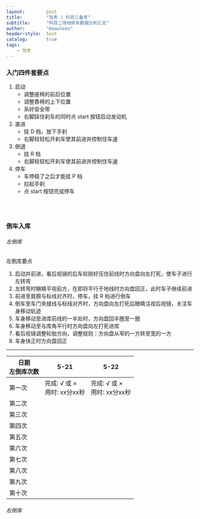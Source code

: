 ```yaml
---
layout:        post
title:         "驾考 | 科目二备考"
subtitle:      "科目二场地练车数据分析汇总"
author:        "Haauleon"
header-style:  text
catalog:       true
tags:
    - 驾考
---
```


### 入门四件套要点
1. 启动    
    - 调整座椅的前后位置
    - 调整靠椅的上下位置
    - 系好安全带
    - 右脚踩住刹车的同时点 start 按钮启动发动机
2. 直进     
    - 挂 D 档，放下手刹
    - 右脚轻轻松开刹车使其前进并控制住车速
3. 倒退     
    - 挂 R 档
    - 右脚轻轻松开刹车使其前进并控制住车速
4. 停车      
    - 车停稳了之后才能挂 P 档
    - 拉起手刹
    - 点 start 按钮完成停车

<br><br>

### 倒车入库
###### 左倒库
左倒库要点    
1. 启动并前进，看后视镜的后车轮刚好压住前线时方向盘向左打死，使车子进行左转弯    
2. 左转弯时眼睛平视前方，在即将平行于地线时方向盘回正，此时车子继续前进     
3. 前进至肩膀与标线对齐时，停车，挂 R 档进行倒车    
4. 倒车至车门夹缝线与标线对齐时，方向盘向左打死后眼睛注视后视镜，关注车身移动轨迹           
5. 车身移动至进库前线的一半处时，方向盘回半圈至一圈     
6. 车身移动至与库角平行时方向盘向左打死进库              
7. 看后视镜调整轮胎方向，调整规则：方向盘从窄的一方转至宽的一方      
8. 车身快正时方向盘回正        

---

|日期<br>左倒库次数|5-21|5-22|
|----|----|----|
|第一次|完成: √ 或 ×<br>用时: xx分xx秒|完成: √ 或 ×<br>用时: xx分xx秒|
|第二次|||
|第三次|||
|第四次|||
|第五次|||
|第六次|||
|第七次|||
|第八次|||
|第九次|||
|第十次|||


###### 右倒库


<br><br>